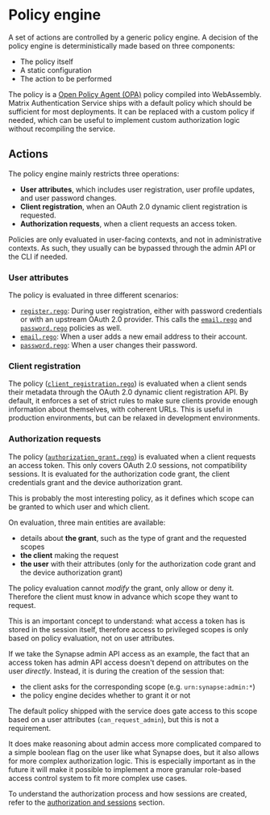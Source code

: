 # Policy engine

A set of actions are controlled by a generic policy engine.
A decision of the policy engine is deterministically made based on three components:

 - The policy itself
 - A static configuration
 - The action to be performed

The policy is a [Open Policy Agent (OPA)](https://www.openpolicyagent.org/) policy compiled into WebAssembly.
Matrix Authentication Service ships with a default policy which should be sufficient for most deployments.
It can be replaced with a custom policy if needed, which can be useful to implement custom authorization logic without recompiling the service.

## Actions

The policy engine mainly restricts three operations:

 - **User attributes**, which includes user registration, user profile updates, and user password changes.
 - **Client registration**, when an OAuth 2.0 dynamic client registration is requested.
 - **Authorization requests**, when a client requests an access token.

Policies are only evaluated in user-facing contexts, and not in administrative contexts.
As such, they usually can be bypassed through the admin API or the CLI if needed.

### User attributes

The policy is evaluated in three different scenarios:

 - [`register.rego`]: During user registration, either with password credentials or with an upstream OAuth 2.0 provider. This calls the [`email.rego`] and [`password.rego`] policies as well.
 - [`email.rego`]: When a user adds a new email address to their account.
 - [`password.rego`]: When a user changes their password.

### Client registration

The policy ([`client_registration.rego`]) is evaluated when a client sends their metadata through the OAuth 2.0 dynamic client registration API.
By default, it enforces a set of strict rules to make sure clients provide enough information about themselves, with coherent URLs.
This is useful in production environments, but can be relaxed in development environments.

### Authorization requests

The policy ([`authorization_grant.rego`]) is evaluated when a client requests an access token.
This only covers OAuth 2.0 sessions, not compatibility sessions.
It is evaluated for the authorization code grant, the client credentials grant and the device authorization grant.

This is probably the most interesting policy, as it defines which scope can be granted to which user and which client.

On evaluation, three main entities are available:

 - details about **the grant**, such as the type of grant and the requested scopes
 - **the client** making the request
 - **the user** with their attributes (only for the authorization code grant and the device authorization grant)

The policy evaluation cannot *modify* the grant, only allow or deny it.
Therefore the client must know in advance which scope they want to request.

This is an important concept to understand: what access a token has is stored in the session itself, therefore access to privileged scopes is only based on policy evaluation, not on user attributes.

If we take the Synapse admin API access as an example, the fact that an access token has admin API access doesn't depend on attributes on the user *directly*.
Instead, it is during the creation of the session that:

 - the client asks for the corresponding scope (e.g. `urn:synapse:admin:*`)
 - the policy engine decides whether to grant it or not

The default policy shipped with the service does gate access to this scope based on a user attributes (`can_request_admin`), but this is not a requirement.

It does make reasoning about admin access more complicated compared to a simple boolean flag on the user like what Synapse does, but it also allows for more complex authorization logic.
This is especially important as in the future it will make it possible to implement a more granular role-based access control system to fit more complex use cases.

To understand the authorization process and how sessions are created, refer to the [authorization and sessions](./authorization.md) section.


[`register.rego`]: https://github.com/element-hq/matrix-authentication-service/blob/main/policies/register.rego 
[`email.rego`]: https://github.com/element-hq/matrix-authentication-service/blob/main/policies/email.rego 
[`password.rego`]: https://github.com/element-hq/matrix-authentication-service/blob/main/policies/password.rego 
[`client_registration.rego`]: https://github.com/element-hq/matrix-authentication-service/blob/main/policies/client_registration.rego 
[`authorization_grant.rego`]: https://github.com/element-hq/matrix-authentication-service/blob/main/policies/authorization_grant.rego
